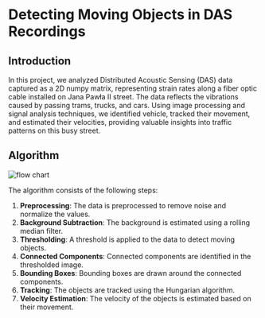 # Detecting Moving Objects in DAS Recordings

## Introduction
In this project, we analyzed Distributed Acoustic Sensing (DAS) data captured as a 2D numpy matrix, representing strain rates along a fiber optic cable installed on Jana Pawła II street. The data reflects the vibrations caused by passing trams, trucks, and cars. Using image processing and signal analysis techniques, we identified vehicle, tracked their movement, and estimated their velocities, providing valuable insights into traffic patterns on this busy street.

## Algorithm
<!-- import image -->
![flow chart](flow_chart.png)

The algorithm consists of the following steps:
1. **Preprocessing**: The data is preprocessed to remove noise and normalize the values.
2. **Background Subtraction**: The background is estimated using a rolling median filter.
3. **Thresholding**: A threshold is applied to the data to detect moving objects.
4. **Connected Components**: Connected components are identified in the thresholded image.
5. **Bounding Boxes**: Bounding boxes are drawn around the connected components.
6. **Tracking**: The objects are tracked using the Hungarian algorithm.
7. **Velocity Estimation**: The velocity of the objects is estimated based on their movement.